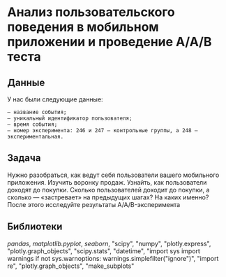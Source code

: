 # Анализ пользовательского поведения в мобильном приложении и проведение А/А/В теста

## Данные

У нас были следующие данные:

    — название события;
    — уникальный идентификатор пользователя;
    — время события;
    — номер эксперимента: 246 и 247 — контрольные группы, а 248 — экспериментальная.

## Задача

Нужно разобраться, как ведут себя пользователи вашего мобильного приложения.
Изучить воронку продаж. Узнайть, как пользователи доходят до покупки. Сколько пользователей доходит до покупки, а сколько — «застревает» на предыдущих шагах? На каких именно?
После этого исследуйте результаты A/A/B-эксперимента

## Библиотеки 

*pandas*, *matplotlib.pyplot*, *seaborn*, "scipy", "numpy", "plotly.express", "plotly.graph_objects", "scipy.stats", "datetime", "import sys import warnings if not sys.warnoptions: warnings.simplefilter("ignore")", "import re", "plotly.graph_objects", "make_subplots"


